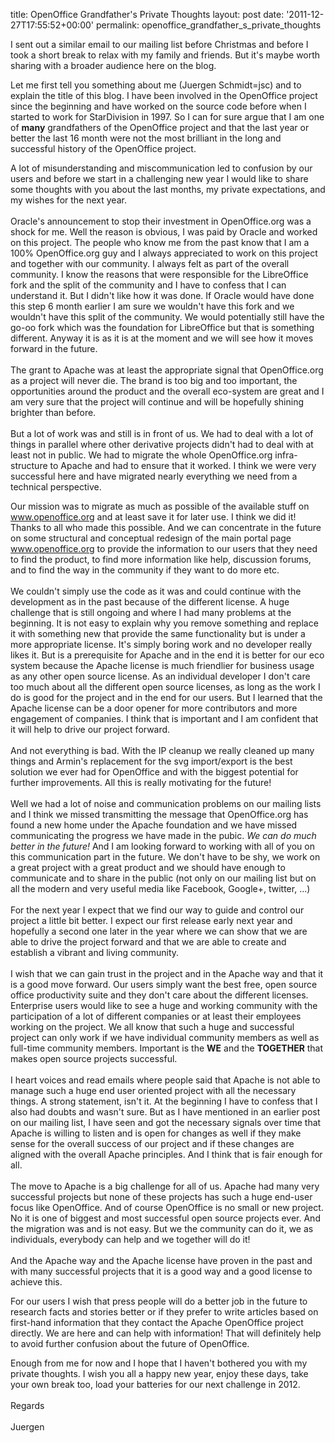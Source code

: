 title: OpenOffice Grandfather's Private Thoughts
layout: post
date: '2011-12-27T17:55:52+00:00'
permalink: openoffice_grandfather_s_private_thoughts

<style type="text/css">
	<!--
		@page { margin: 0.79in }
		P { margin-bottom: 0.08in }
		A:link { so-language: zxx }
	-->
	</style> 
  <p style="margin-bottom: 0in;">I sent out a similar email to our mailing list before
Christmas and before I took a short break to relax with my family and
friends. But it's maybe worth sharing with a broader audience
here on the blog.</p> 
  <p style="margin-bottom: 0in;">Let me first tell you something about
me (Juergen Schmidt=jsc) and to explain the title of this blog. I have been involved in the
OpenOffice project since the beginning and have worked on the source
code before when I started to work for StarDivision in 1997. So I can
for sure argue that I am one of <b>many</b> grandfathers of the
OpenOffice project and that the last year or better the last 16 month were
not the most brilliant in the long and successful history of the
OpenOffice project.  
</p> 
  <p style="margin-bottom: 0in;">A lot of misunderstanding and
miscommunication led to confusion by our users and before we start
in a challenging new year I would like to share some thoughts with
you about the last months, my private expectations, and my wishes for
the next year. <br /><br />Oracle's announcement to stop their investment
in OpenOffice.org was a shock for me. Well the reason is obvious, I
was paid by Oracle and worked on this project. The people who know me
from the past know that I am a 100% OpenOffice.org guy and I always
appreciated to work on this project and together with our community.
I always felt as part of the overall community. I know the reasons
that were responsible for the LibreOffice fork and the split of the
community and I have to confess that I can understand it. But I
didn't like how it was done. If Oracle would have done this step 6
month earlier I am sure we wouldn't have this fork and we wouldn't
have this split of the community. We would potentially still have the
go-oo fork which was the foundation for LibreOffice but that is
something different. Anyway it is as it is at the moment and we will see
how it moves forward in the future. <br /><br />The grant to Apache was
at least the appropriate signal that OpenOffice.org as a project will
never die. The brand is too big and too important, the opportunities
around the product and the overall eco-system are great and I am very
sure that the project will continue and will be hopefully shining
brighter than before. <br /><br />But a lot of work was and still is in
front of us. We had to deal with a lot of things in parallel where
other derivative projects didn't had to deal with at least not in public. We had to migrate the whole OpenOffice.org infra-structure to
Apache and had to ensure that it worked. I think we were very
successful here and have migrated nearly everything we need from a
technical perspective.</p> 
  <p style="margin-bottom: 0in;">Our mission was to migrate as much as
possible of the available stuff on <a href="http://www.openoffice.org/">www.openoffice.org</a>
and at least save it for later use. I think we did it! Thanks to all
who made this possible. And we can concentrate in the future on some
structural and conceptual redesign of the main portal page
<a href="http://www.openoffice.org/">www.openoffice.org</a> to
provide the information to our users that they need to find the
product, to find more information like help, discussion forums, and to
find the way in the community if they want to do more etc. <br /><br />We
couldn't simply use the code as it was and could continue with the
development as in the past because of the different license. A huge
challenge that is still ongoing and where I had many problems at
the beginning. It is not easy to explain why you remove something and
replace it with something new that provide the same functionality but
is under a more appropriate license. It's simply boring work and no
developer really likes it. But is a prerequisite for Apache and in the
end it is better for our eco system because the Apache license is
much friendlier for business usage as any other open source license.
As an individual developer I don't care too much about all the
different open source licenses, as long as the work I do is good for
the project and in the end for our users. But I learned that the
Apache license can be a door opener for more contributors and more
engagement of companies. I think that is important and I am confident
that it will help to drive our project forward. <br /><br />And not
everything is bad. With the IP cleanup we really cleaned up many
things and Armin's replacement for the svg import/export is the best
solution we ever had for OpenOffice and with the biggest potential
for further improvements. All this is really motivating for the
future! <br /><br />Well we had a lot of noise and communication problems
on our mailing lists and I think we missed transmitting the message
that OpenOffice.org has found a new home under the Apache foundation
and we have missed communicating the progress we have made in the
pubic. <i>We can do much better in the future!</i> And I am looking forward
to working with all of you on this communication part in the future. We
don't have to be shy, we work on a great project with a great product
and we should have enough to communicate and to share in the public
(not only on our mailing list but on all the modern and very useful
media like Facebook, Google+, twitter, ...) <br /><br />For the next
year I expect that we find our way to guide and control our project a
little bit better. I expect our first release early next year and
hopefully a second one later in the year where we can show that we are
able to drive the project forward and that we are able to create and
establish a vibrant and living community. <br /><br />I wish that we can
gain trust in the project and in the Apache way and that it is a good
move forward. Our users simply want the best free, open source office
productivity suite and they don't care about the different licenses.
Enterprise users would like to see a huge and working community with
the participation of a lot of different companies or at least their
employees working on the project. We all know that such a huge and
successful project can only work if we have individual community
members as well as full-time community members. Important is the <b>WE</b>
and the <b>TOGETHER</b> that makes open source projects successful.
<br /><br />I heart voices and read emails where people said that Apache
is not able to manage such a huge end user oriented project with all
the necessary things. A strong statement, isn't it. At the beginning I have to confess that I also had doubts and wasn't sure. But as I
have mentioned in an earlier post on our mailing list, I have seen and got
the necessary signals over time that Apache is willing to listen and
is open for changes as well if they make sense for the overall
success of our project and if these changes are aligned with the
overall Apache principles. And I think that is fair enough for all.
<br /><br />The move to Apache is a big challenge for all of us. Apache
had many very successful projects but none of these projects has
such a huge end-user focus like OpenOffice. And of course OpenOffice
is no small or new project. No it is one of biggest and most
successful open source projects ever. And the migration was and is
not easy. But we the community can do it, we as individuals,
everybody can help and we together will do it! <br /><br />And the Apache
way and the Apache license have proven in the past and with many
successful projects that it is a good way and a good license to
achieve this. 
</p> 
  <p style="margin-bottom: 0in;">For our users I wish that press people
will do a better job in the future to research facts and stories
better or if they prefer to write articles based on first-hand
information that they contact the Apache OpenOffice project
directly. We are here and can help with information! That will
definitely help to avoid further confusion about the future of
OpenOffice.</p> 
  <p style="margin-bottom: 0in;">Enough from me for now and I hope that I haven't bothered you with my private thoughts. I wish you all a
happy new year, enjoy these days, take your own break too, load your
batteries for our next challenge in 2012. <br /><br />Regards <br /><br />Juergen
</p>
